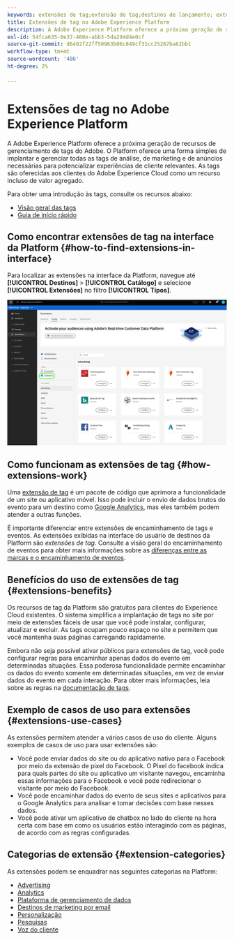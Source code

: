 ```yaml
---
keywords: extensões de tag;extensão de tag;destinos de lançamento; extensões de tag da plataforma;extensão de tag da plataforma;destinos de platforms launch
title: Extensões de tag no Adobe Experience Platform
description: A Adobe Experience Platform oferece a próxima geração de recursos de gerenciamento de tags do Adobe. O Platform oferece uma forma simples de implantar e gerenciar todas as tags de análise, de marketing e de anúncios necessárias para potencializar experiências de cliente relevantes.
exl-id: 54fca635-0e37-460e-abb3-5da294d4e0cf
source-git-commit: d6402f22ff50963b06c849cf31cc25267ba62bb1
workflow-type: tm+mt
source-wordcount: '486'
ht-degree: 2%

---
```


# Extensões de tag no Adobe Experience Platform

A Adobe Experience Platform oferece a próxima geração de recursos de gerenciamento de tags do Adobe. O Platform oferece uma forma simples de implantar e gerenciar todas as tags de análise, de marketing e de anúncios necessárias para potencializar experiências de cliente relevantes. As tags são oferecidas aos clientes do Adobe Experience Cloud como um recurso incluso de valor agregado.

Para obter uma introdução às tags, consulte os recursos abaixo:

- [Visão geral das tags](../../../tags/home.md)
- [Guia de início rápido](../../../tags/quick-start/quick-start.md)

## Como encontrar extensões de tag na interface da Platform {#how-to-find-extensions-in-interface}

Para localizar as extensões na interface da Platform, navegue até **[!UICONTROL Destinos]** > **[!UICONTROL Catálogo]** e selecione **[!UICONTROL Extensões]** no filtro **[!UICONTROL Tipos]**.

![Filtro de extensões na interface](../../assets/catalog/launch-extensions/filter.png)

## Como funcionam as extensões de tag {#how-extensions-work}

Uma [extensão de tag](../../../tags/home.md#extensions) é um pacote de código que aprimora a funcionalidade de um site ou aplicativo móvel. Isso pode incluir o envio de dados brutos do evento para um destino como [Google Analytics](/help/destinations/catalog/analytics/google-universal-analytics.md), mas eles também podem atender a outras funções.

É importante diferenciar entre extensões de encaminhamento de tags e eventos. As extensões exibidas na interface do usuário de destinos da Platform são *extensões de tag*. Consulte a visão geral do encaminhamento de eventos para obter mais informações sobre as [diferenças entre as marcas e o encaminhamento de eventos](/help/tags/ui/event-forwarding/overview.md#differences-between-event-forwarding-and-tags).



<!--

Extensions forward raw event data to several types of destinations. Think of extensions as an **Event Forwarding** type of destination. This is a simpler type of integration with destination platforms, which only forwards raw event data. Examples of those are the [Gainsight personalization extension](../personalization/gainsight.md) or the [Confirmit Voice of the Customer extension](../voice/confirmit-digital-feedback.md).

**Profile/Segment Export** destinations in Adobe Experience Platform capture event data, combine it with other data sources, apply segmentation, and export audiences and qualified profiles to destinations. Examples of those are the [Amazon S3 cloud storage destination](../cloud-storage/amazon-s3.md) or the [Google Display & Video 360 advertising destination](../advertising/google-dv360.md).

![Tag extensions compared to other destinations](../../assets/common/launch-and-other-destinations.png)

-->

## Benefícios do uso de extensões de tag {#extensions-benefits}

Os recursos de tag da Platform são gratuitos para clientes do Experience Cloud existentes. O sistema simplifica a implantação de tags no site por meio de extensões fáceis de usar que você pode instalar, configurar, atualizar e excluir. As tags ocupam pouco espaço no site e permitem que você mantenha suas páginas carregando rapidamente.

Embora não seja possível ativar públicos para extensões de tag, você pode configurar regras para encaminhar apenas dados do evento em determinadas situações. Essa poderosa funcionalidade permite encaminhar os dados do evento somente em determinadas situações, em vez de enviar dados do evento em cada interação. Para obter mais informações, leia sobre as regras na [documentação de tags](../../../tags/ui/managing-resources/rules.md).

## Exemplo de casos de uso para extensões {#extensions-use-cases}

As extensões permitem atender a vários casos de uso do cliente. Alguns exemplos de casos de uso para usar extensões são:

- Você pode enviar dados do site ou do aplicativo nativo para o Facebook por meio da extensão de pixel do Facebook. O Pixel do facebook indica para quais partes do site ou aplicativo um visitante navegou, encaminha essas informações para o Facebook e você pode redirecionar o visitante por meio do Facebook.
- Você pode encaminhar dados do evento de seus sites e aplicativos para o Google Analytics para analisar e tomar decisões com base nesses dados.
- Você pode ativar um aplicativo de chatbox no lado do cliente na hora certa com base em como os usuários estão interagindo com as páginas, de acordo com as regras configuradas.

## Categorias de extensão {#extension-categories}

As extensões podem se enquadrar nas seguintes categorias na Platform:

- [Advertising](../advertising/overview.md)
- [Analytics](../analytics/overview.md)
- [Plataforma de gerenciamento de dados](../data-management/overview.md)
- [Destinos de marketing por email](../email-marketing/overview.md)
- [Personalização](../personalization/overview.md)
- [Pesquisas](../survey/overview.md)
- [Voz do cliente](../voice/overview.md)
